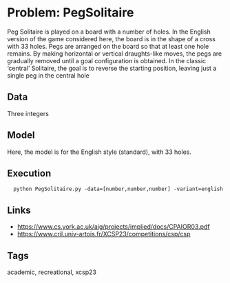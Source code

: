 # Problem: PegSolitaire

Peg Solitaire is played on a board with a number of holes.
In the English version of the game considered here, the board is in the shape of a cross with 33 holes.
Pegs are arranged on the board so that at least one hole remains. By making horizontal or vertical draughts-like moves,
the pegs are gradually removed until a goal configuration is obtained.
In the classic ‘central’ Solitaire, the goal is to reverse the starting position, leaving just a single peg in the central hole

## Data
  Three integers

## Model
  Here, the model is for the English style (standard), with 33 holes.

## Execution
```
  python PegSolitaire.py -data=[number,number,number] -variant=english
```

## Links
  - https://www.cs.york.ac.uk/aig/projects/implied/docs/CPAIOR03.pdf
  - https://www.cril.univ-artois.fr/XCSP23/competitions/csp/csp

## Tags
  academic, recreational, xcsp23
